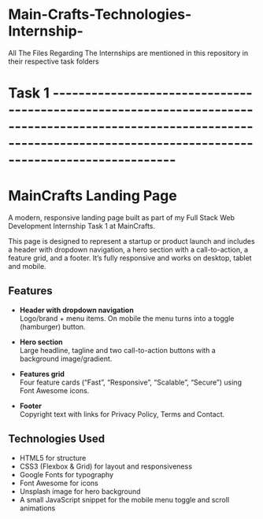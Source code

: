# Main-Crafts-Technologies-Internship-
All The Files Regarding The Internships are mentioned in this repository in their respective task folders

# Task 1 ---------------------------------------------------------------------------------------------------------------------------------------------------------------------------
# MainCrafts Landing Page

A modern, responsive landing page built as part of my Full Stack Web Development Internship Task 1 at MainCrafts.

This page is designed to represent a startup or product launch and includes a header with dropdown navigation, a hero section with a call-to-action, a feature grid, and a footer. It’s fully responsive and works on desktop, tablet and mobile.

## Features

- **Header with dropdown navigation**  
  Logo/brand + menu items. On mobile the menu turns into a toggle (hamburger) button.

- **Hero section**  
  Large headline, tagline and two call-to-action buttons with a background image/gradient.

- **Features grid**  
  Four feature cards (“Fast”, “Responsive”, “Scalable”, “Secure”) using Font Awesome icons.

- **Footer**  
  Copyright text with links for Privacy Policy, Terms and Contact.

## Technologies Used

- HTML5 for structure
- CSS3 (Flexbox & Grid) for layout and responsiveness
- Google Fonts for typography
- Font Awesome for icons
- Unsplash image for hero background
- A small JavaScript snippet for the mobile menu toggle and scroll animations


